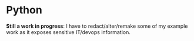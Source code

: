 # Python

**Still a work in progress**: I have to redact/alter/remake some of my example work as it exposes sensitive IT/devops information.